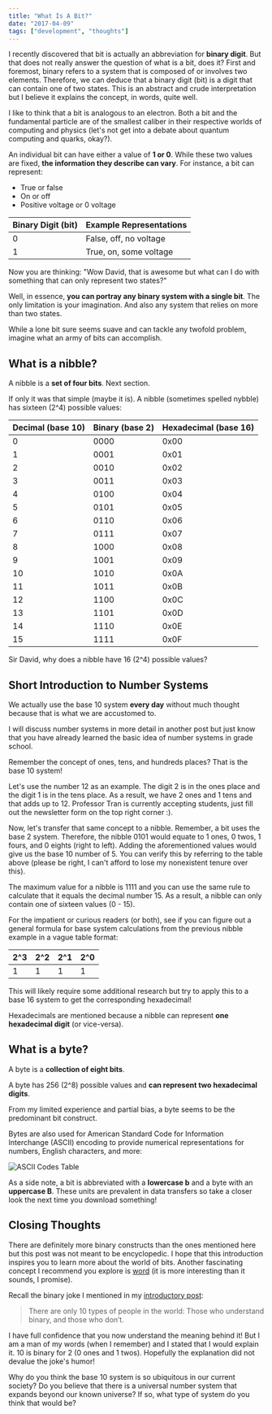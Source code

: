 ```yaml
---
title: "What Is A Bit?"
date: "2017-04-09"
tags: ["development", "thoughts"]
---
```


I recently discovered that bit is actually an abbreviation for **binary digit**. But that does not really answer the question of what is a bit, does it? First and foremost, binary refers to a system that is composed of or involves two elements. Therefore, we can deduce that a binary digit (bit) is a digit that can contain one of two states. This is an abstract and crude interpretation but I believe it explains the concept, in words, quite well.

I like to think that a bit is analogous to an electron. Both a bit and the fundamental particle are of the smallest caliber in their respective worlds of computing and physics (let's not get into a debate about quantum computing and quarks, okay?).

An individual bit can have either a value of **1 or 0**. While ​these two values are fixed, **the information they describe can vary**. For instance, a bit can represent:

- True or false
- On or off
- Positive voltage or 0 voltage

| Binary Digit (bit) | Example Representations |
| ------------------ | ----------------------- |
| 0                  | False, off, no voltage  |
| 1                  | True, on, some voltage  |

Now you are thinking: "Wow David, that is awesome but what can I do with something that can only represent two states?"

Well, ​in essence, **you can portray any binary system with a single bit**. The only limitation is your imagination. And also any system that relies on more than two states.

While a lone bit sure seems suave and can tackle any twofold problem, imagine what an army of bits can accomplish.

## What is a nibble?

​A nibble is a **set of four bits**. Next section.

​If only it was that simple (maybe it is). A nibble (sometimes spelled nybble) has sixteen (2^4) possible values:

| Decimal (base 10) | Binary (base 2) | Hexadecimal (base 16) |
| ----------------- | --------------- | --------------------- |
| 0                 | 0000            | 0x00                  |
| 1                 | 0001            | 0x01                  |
| 2                 | 0010            | 0x02                  |
| 3                 | 0011            | 0x03                  |
| 4                 | 0100            | 0x04                  |
| 5                 | 0101            | 0x05                  |
| 6                 | 0110            | 0x06                  |
| 7                 | 0111            | 0x07                  |
| 8                 | 1000            | 0x08                  |
| 9                 | 1001            | 0x09                  |
| 10                | 1010            | 0x0A                  |
| 11                | 1011            | 0x0B                  |
| 12                | 1100            | 0x0C                  |
| 13                | 1101            | 0x0D                  |
| 14                | 1110            | 0x0E                  |
| 15                | 1111            | 0x0F                  |

Sir David, why does a nibble have 16 (2^4) possible values?

## Short Introduction to Number Systems

​We actually use the base 10 system **every day** without much thought because that is what we are accustomed to.

​I will discuss number systems in more detail in another post but just know that you have already learned the basic idea of number systems in grade school.

Remember the concept of ones, tens, and hundreds places? That is the base 10 system!

Let's use the number 12 as an example​. The digit 2 is in the ones place and the digit 1 is in the tens place. As a result, we have 2 ones and 1 tens and that adds up to 12. Professor Tran is currently accepting students, just fill out the newsletter form on the top right corner :).

Now, let's transfer that same concept to a nibble. Remember, a bit uses the base 2 system. Therefore, the nibble 0101 would equate to 1 ones, 0 twos, 1 fours, and 0 eights (right to left). Adding the aforementioned values would give us the base 10 number of 5. You can verify this by referring to the table above (please be right, I can't afford to lose my nonexistent tenure over this).

​The maximum value for a nibble is 1111 and you can use the same rule to calculate that it equals the decimal number 15. As a result, a nibble can only contain one of sixteen values (0 - 15).

For the impatient or curious readers (or both), see if you can figure out a general formula for base system calculations from the previous nibble example in a vague table format:

| 2^3 | 2^2 | 2^1 | 2^0 |
| --- | --- | --- | --- |
| 1   | 1   | 1   | 1   |

This will likely require some additional research but try to apply this to a base 16 system to get the corresponding hexadecimal!

Hexadecimals are mentioned because a nibble can represent **one hexadecimal digit** (or vice-versa).

## What is a byte?

​A byte is a **collection of eight bits**.

​A byte has 256 (2^8) possible values and **can represent two hexadecimal digits**.

From my limited experience and ​partial bias, a byte seems to be the predominant bit construct.

Bytes are also used for American Standard Code for Information Interchange (ASCII) encoding to provide numerical representations for numbers, English characters, and more:

![ASCII Codes Table](/ascii-codes-table.png)

As a side note, a bit is abbreviated with a **lowercase b** and a byte with an **uppercase B**. These units are prevalent in data transfers so take a closer look the next time you download something!

## Closing Thoughts

There are definitely more binary constructs than the ones mentioned here but this post was not meant to be encyclopedic. I hope that this introduction inspires you to learn more about the world of bits. Another fascinating concept I recommend you explore is [word](http://whatis.techtarget.com/definition/word) (it is more interesting than it sounds, I promise).

Recall the binary joke I mentioned in my [introductory post](/blog/introduction):

> There are only 10 types of people in the world: Those who understand binary, and those who don’t.

I have full confidence that you now understand the meaning behind it! But I am a man of my words (when I remember) and I stated that I would explain it. 10 is binary for 2 (0 ones and 1 twos). Hopefully the explanation did not devalue the joke's humor!

Why do you think the base 10 system is so ubiquitous in our current society? Do you believe that there is a universal number system that expands beyond our known universe? If so, what type of system do you think that would be?
